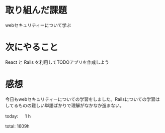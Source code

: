 # 取り組んだ課題
webセキュリティーについて学ぶ

# 次にやること
React と Rails を利用してTODOアプリを作成しよう

# 感想
今日もwebセキュリティーについての学習をしました。Railsについての学習はしてるものの難しい単語ばかりで理解がなかなか進まない。

today: 　 1 h

total: 1609h
